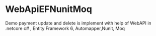 # WebApiEFNunitMoq
Demo payment update and delete is implement with help of  WebAPI in .netcore c# , Entity Framework 6, Automapper,Nunit, Moq 
